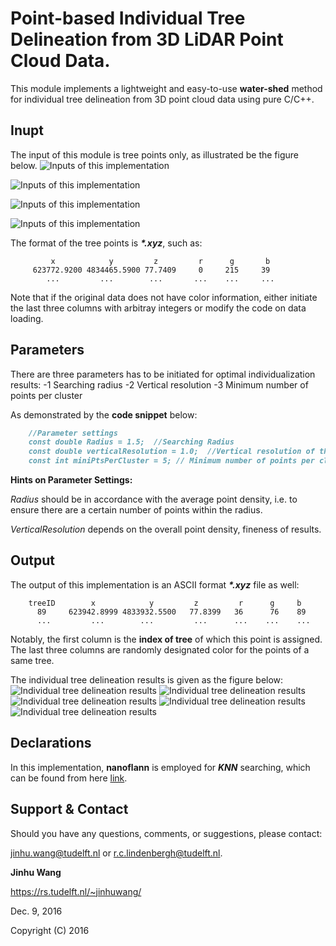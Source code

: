 # Point-based Individual Tree Delineation from 3D LiDAR Point Cloud Data.

This module implements a lightweight and easy-to-use **water-shed** method for individual tree delineation from 3D point cloud data using pure C/C++.

## Inupt
 The input of this module is tree points only, as illustrated be the figure below.
![Inputs of this implementation](OriginalTreePoints.PNG)

![Inputs of this implementation](test-02.PNG)

![Inputs of this implementation](test-03.PNG)

![Inputs of this implementation](test-04.PNG)
 
 The format of the tree points is **_*.xyz_**, such as:
 ```
          x            y         z         r      g       b 
      623772.9200 4834465.5900 77.7409     0     215     39
         ...         ...        ...       ...    ...     ...
```
Note that if the original data does not have color information, either initiate the last three columns with arbitray integers or modify the code on data loading. 


## Parameters
There are three parameters has to be initiated for optimal individualization results:
     -1 Searching radius
     -2 Vertical resolution
     -3 Minimum number of points per cluster

As demonstrated by the **code snippet** below:

```markdown
	//Parameter settings
	const double Radius = 1.5;  //Searching Radius
	const double verticalResolution = 1.0;  //Vertical resolution of the layers
	const int miniPtsPerCluster = 5; // Minimum number of points per cluster
```

**Hints on Parameter Settings:**

_Radius_ should be in accordance with the average point density, i.e. to ensure there are a certain number of points within the radius.

_VerticalResolution_ depends on the overall point density, fineness of results.

## Output
The output of this implementation is an ASCII format **_*.xyz_** file as well:
```
	treeID        x            y         z         r      g     b 
	  89     623942.8999 4833932.5500   77.8399   36      76    89
	  ...         ...        ...         ...      ...    ...    ...
```
Notably, the first column is the **index of tree** of which this point is assigned. The last three columns are randomly designated color for the points of a same tree.

The individual tree delineation results is given as the figure below:
![Individual tree delineation results](Results.PNG)
![Individual tree delineation results](test-02-results-1.0-0.7-3.PNG)
![Individual tree delineation results](test-02-results-1.0-0.7-3_01.PNG)
![Individual tree delineation results](test-03-results-1.0-0.5-3.PNG)
![Individual tree delineation results](test-04-results-1.0-0.8-5.PNG)

## Declarations
In this implementation,  **nanoflann** is employed for **_KNN_** searching, which can be found from here [link](https://github.com/jlblancoc/nanoflann). 

## Support & Contact

Should you have any questions, comments, or suggestions, please contact:

jinhu.wang@tudelft.nl  or  r.c.lindenbergh@tudelft.nl. 

**Jinhu Wang**

https://rs.tudelft.nl/~jinhuwang/

Dec. 9, 2016

Copyright (C) 2016

